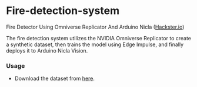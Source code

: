 
# Fire-detection-system

Fire Detector Using Omniverse Replicator And Arduino Nicla ([Hackster.io](https://www.hackster.io/shahizat/fire-detector-using-omniverse-replicator-and-arduino-nicla-1966aa))

The fire detection system utilizes the NVIDIA Omniverse Replicator to create a synthetic dataset, then trains the model using Edge Impulse, and finally deploys it to Arduino Nicla Vision.


### Usage
* Download the dataset from [here](https://drive.google.com/file/d/1UlHIFFVT-21cCprjVDTyuMvtNZRcX2ds/view?usp=sharing).



